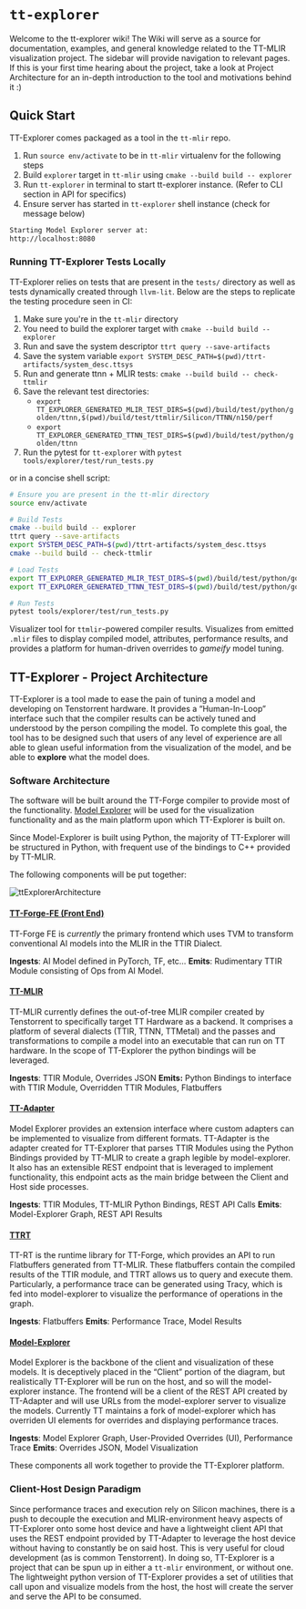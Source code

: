 # `tt-explorer`

Welcome to the tt-explorer wiki! The Wiki will serve as a source for documentation, examples, and general knowledge related to the TT-MLIR visualization project. The sidebar will provide navigation to relevant pages. If this is your first time hearing about the project, take a look at Project Architecture for an in-depth introduction to the tool and motivations behind it :)

## Quick Start
TT-Explorer comes packaged as a tool in the `tt-mlir` repo.

1. Run `source env/activate` to be in `tt-mlir` virtualenv for the following steps
2. Build `explorer` target in `tt-mlir` using `cmake --build build -- explorer`
3. Run `tt-explorer` in terminal to start tt-explorer instance. (Refer to CLI section in API for specifics)
4. Ensure server has started in `tt-explorer` shell instance (check for message below)
```sh
Starting Model Explorer server at:
http://localhost:8080
```

### Running TT-Explorer Tests Locally
TT-Explorer relies on tests that are present in the `tests/` directory as well as tests dynamically created through `llvm-lit`. Below are the steps to replicate the testing procedure seen in CI:
1. Make sure you're in the `tt-mlir` directory
2. You need to build the explorer target with `cmake --build build -- explorer`
3. Run and save the system descriptor `ttrt query --save-artifacts`
4. Save the system variable `export SYSTEM_DESC_PATH=$(pwd)/ttrt-artifacts/system_desc.ttsys`
5. Run and generate ttnn + MLIR tests: `cmake --build build -- check-ttmlir`
6. Save the relevant test directories:
    - `export TT_EXPLORER_GENERATED_MLIR_TEST_DIRS=$(pwd)/build/test/python/golden/ttnn,$(pwd)/build/test/ttmlir/Silicon/TTNN/n150/perf`
    - `export TT_EXPLORER_GENERATED_TTNN_TEST_DIRS=$(pwd)/build/test/python/golden/ttnn`
7. Run the pytest for `tt-explorer` with `pytest tools/explorer/test/run_tests.py`

or in a concise shell script:
```sh
# Ensure you are present in the tt-mlir directory
source env/activate

# Build Tests
cmake --build build -- explorer
ttrt query --save-artifacts
export SYSTEM_DESC_PATH=$(pwd)/ttrt-artifacts/system_desc.ttsys
cmake --build build -- check-ttmlir

# Load Tests
export TT_EXPLORER_GENERATED_MLIR_TEST_DIRS=$(pwd)/build/test/python/golden/ttnn,$(pwd)/build/test/ttmlir/Silicon/TTNN/n150/perf
export TT_EXPLORER_GENERATED_TTNN_TEST_DIRS=$(pwd)/build/test/python/golden/ttnn

# Run Tests
pytest tools/explorer/test/run_tests.py
```

Visualizer tool for `ttmlir`-powered compiler results. Visualizes from emitted `.mlir` files to display compiled model, attributes, performance results, and provides a platform for human-driven overrides to _gameify_ model tuning.

## TT-Explorer - Project Architecture

TT-Explorer is a tool made to ease the pain of tuning a model and developing on Tenstorrent hardware. It provides a “Human-In-Loop” interface such that the compiler results can be actively tuned and understood by the person compiling the model. To complete this goal, the tool has to be designed such that users of any level of experience are all able to glean useful information from the visualization of the model, and be able to **explore** what the model does.

### Software Architecture

The software will be built around the TT-Forge compiler to provide most of the functionality. [Model Explorer](https://github.com/google-ai-edge/model-explorer) will be used for the visualization functionality and as the main platform upon which TT-Explorer is built on.

Since Model-Explorer is built using Python, the majority of TT-Explorer will be structured in Python, with frequent use of the bindings to C++ provided by TT-MLIR.

The following components will be put together:

![ttExplorerArchitecture](https://github.com/user-attachments/assets/f996af27-8b66-4579-a6d6-ded57cbe89d1)

#### [TT-Forge-FE (Front End)](https://github.com/tenstorrent/tt-forge-fe)

TT-Forge FE is *currently* the primary frontend which uses TVM to transform conventional AI models into the MLIR in the TTIR Dialect.

**Ingests**: AI Model defined in PyTorch, TF, etc…
**Emits**: Rudimentary TTIR Module consisting of Ops from AI Model.

#### [TT-MLIR](https://docs.tenstorrent.com/tt-mlir/overview.html)

TT-MLIR currently defines the out-of-tree MLIR compiler created by Tenstorrent to specifically target TT Hardware as a backend. It comprises a platform of several dialects (TTIR, TTNN, TTMetal) and the passes and transformations to compile a model into an executable that can run on TT hardware. In the scope of TT-Explorer the python bindings will be leveraged.

**Ingests**: TTIR Module, Overrides JSON
**Emits:** Python Bindings to interface with TTIR Module, Overridden TTIR Modules, Flatbuffers

#### [TT-Adapter](https://github.com/vprajapati-tt/tt-adapter)

Model Explorer provides an extension interface where custom adapters can be implemented to visualize from different formats. TT-Adapter is the adapter created for TT-Explorer that parses TTIR Modules using the Python Bindings provided by TT-MLIR to create a graph legible by model-explorer. It also has an extensible REST endpoint that is leveraged to implement functionality, this endpoint acts as the main bridge between the Client and Host side processes.

**Ingests**: TTIR Modules, TT-MLIR Python Bindings, REST API Calls
**Emits**: Model-Explorer Graph, REST API Results

#### [TTRT](https://docs.tenstorrent.com/tt-mlir/ttrt.html)

TT-RT is the runtime library for TT-Forge, which provides an API to run Flatbuffers generated from TT-MLIR. These flatbuffers contain the compiled results of the TTIR module, and TTRT allows us to query and execute them. Particularly, a performance trace can be generated using Tracy, which is fed into model-explorer to visualize the performance of operations in the graph.

**Ingests**: Flatbuffers
**Emits**: Performance Trace, Model Results

#### [Model-Explorer](https://github.com/tenstorrent/model-explorer)

Model Explorer is the backbone of the client and visualization of these models. It is deceptively placed in the “Client” portion of the diagram, but realistically TT-Explorer will be run on the host, and so will the model-explorer instance. The frontend will be a client of the REST API created by TT-Adapter and will use URLs from the model-explorer server to visualize the models. Currently TT maintains a fork of model-explorer which has overriden UI elements for overrides and displaying performance traces.

**Ingests**: Model Explorer Graph, User-Provided Overrides (UI), Performance Trace
**Emits**: Overrides JSON, Model Visualization

These components all work together to provide the TT-Explorer platform.

### Client-Host Design Paradigm

Since performance traces and execution rely on Silicon machines, there is a push to decouple the execution and MLIR-environment heavy aspects of TT-Explorer onto some host device and have a lightweight client API that uses the REST endpoint provided by TT-Adapter to leverage the host device without having to constantly be on said host. This is very useful for cloud development (as is common Tenstorrent). In doing so, TT-Explorer is a project that can be spun up in either a `tt-mlir` environment, or without one. The lightweight python version of TT-Explorer provides a set of utilities that call upon and visualize models from the host, the host will create the server and serve the API to be consumed.
